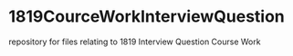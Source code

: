 # 1819CourceWorkInterviewQuestion
repository for files relating to 1819 Interview Question Course Work 
